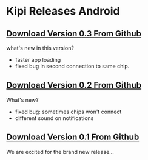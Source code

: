 # Kipi Releases Android

## [Download Version 0.3 From Github](https://github.com/kipi-secure/kipi-releases-android/releases/download/0.3/app-release.apk)

what's new in this version?

- faster app loading
- fixed bug in second connection to same chip.

## [Download Version 0.2 From Github](https://github.com/kipi-secure/kipi-releases-android/releases/download/0.2/app-release.apk)

What's new?

- fixed bug: sometimes chips won't connect
- different sound on notifications

## [Download Version 0.1 From Github](https://github.com/kipi-secure/kipi-releases-android/releases/download/0.1/app-release.apk)

We are excited for the brand new release...
